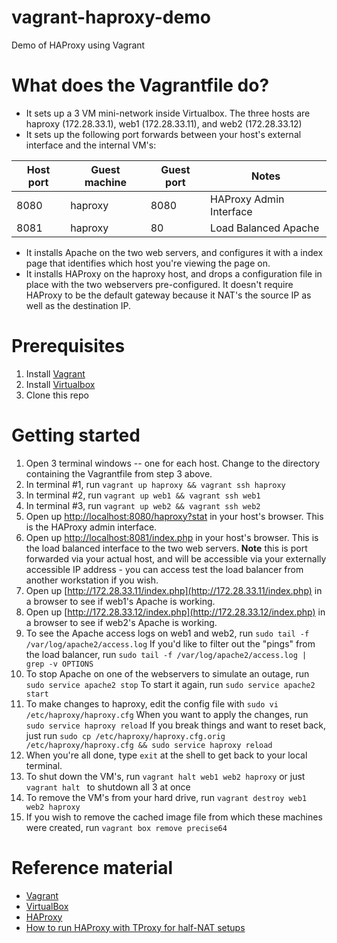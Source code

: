 vagrant-haproxy-demo
====================

Demo of HAProxy using Vagrant

# What does the Vagrantfile do?
* It sets up a 3 VM mini-network inside Virtualbox.  The three hosts are haproxy (172.28.33.1), web1 (172.28.33.11), and web2 (172.28.33.12)
* It sets up the following port forwards between your host's external interface and the internal VM's:

| Host port | Guest machine | Guest port | Notes
------------|---------------|------------|---
| 8080 | haproxy | 8080 | HAProxy Admin Interface
| 8081 | haproxy | 80 | Load Balanced Apache
* It installs Apache on the two web servers, and configures it with a index page that identifies which host you're viewing the page on.
* It installs HAProxy on the haproxy host, and drops a configuration file in place with the two webservers pre-configured.  It doesn't require HAProxy to be the default gateway because it NAT's the source IP as well as the destination IP.

# Prerequisites
1.  Install [Vagrant](http://www.vagrantup.com/downloads.html)
2.  Install [Virtualbox](https://www.virtualbox.org/wiki/Downloads)
3.  Clone this repo

# Getting started
1.  Open 3 terminal windows -- one for each host.  Change to the directory containing the Vagrantfile from step 3 above.
2.  In terminal #1, run ``` vagrant up haproxy && vagrant ssh haproxy ```
3.  In terminal #2, run ``` vagrant up web1 && vagrant ssh web1 ```
4.  In terminal #3, run ``` vagrant up web2 && vagrant ssh web2 ```
5.  Open up [http://localhost:8080/haproxy?stat](http://localhost:8080/haproxy?stats) in your host's browser.  This is the HAProxy admin interface.
6.  Open up [http://localhost:8081/index.php](http://localhost:8081/index.php) in your host's browser.  This is the load balanced interface to the two web servers.  **Note** this is port forwarded via your actual host, and will be accessible via your externally accessible IP address - you can access test the load balancer from another workstation if you wish.
7.  Open up [http://172.28.33.11/index.php](http://172.28.33.11/index.php) in a browser to see if web1's Apache is working.
8.  Open up [http://172.28.33.12/index.php](http://172.28.33.12/index.php) in a browser to see if web2's Apache is working.
5.  To see the Apache access logs on web1 and web2, run ``` sudo tail -f /var/log/apache2/access.log ```  If you'd like to filter out the "pings" from the load balancer, run ``` sudo tail -f /var/log/apache2/access.log | grep -v OPTIONS ```
6.  To stop Apache on one of the webservers to simulate an outage, run ``` sudo service apache2 stop ```  To start it again, run ``` sudo service apache2 start ```
7.  To make changes to haproxy, edit the config file with ``` sudo vi /etc/haproxy/haproxy.cfg ```  When you want to apply the changes, run ``` sudo service haproxy reload ```  If you break things and want to reset back, just run ``` sudo cp /etc/haproxy/haproxy.cfg.orig /etc/haproxy/haproxy.cfg && sudo service haproxy reload ```
8.  When you're all done, type ``` exit ``` at the shell to get back to your local terminal.
9.  To shut down the VM's, run ``` vagrant halt web1 web2 haproxy ``` or just ``` vagrant halt  ``` to shutdown all 3 at once
10.  To remove the VM's from your hard drive, run ``` vagrant destroy web1 web2 haproxy ```
11.  If you wish to remove the cached image file from which these machines were created, run ``` vagrant box remove precise64 ```

# Reference material
* [Vagrant](http://vagrantup.com)
* [VirtualBox](http://www.virtualbox.org)
* [HAProxy](http://haproxy.1wt.eu/)
* [How to run HAProxy with TProxy for half-NAT  setups](http://blog.loadbalancer.org/configure-haproxy-with-tproxy-kernel-for-full-transparent-proxy/)

